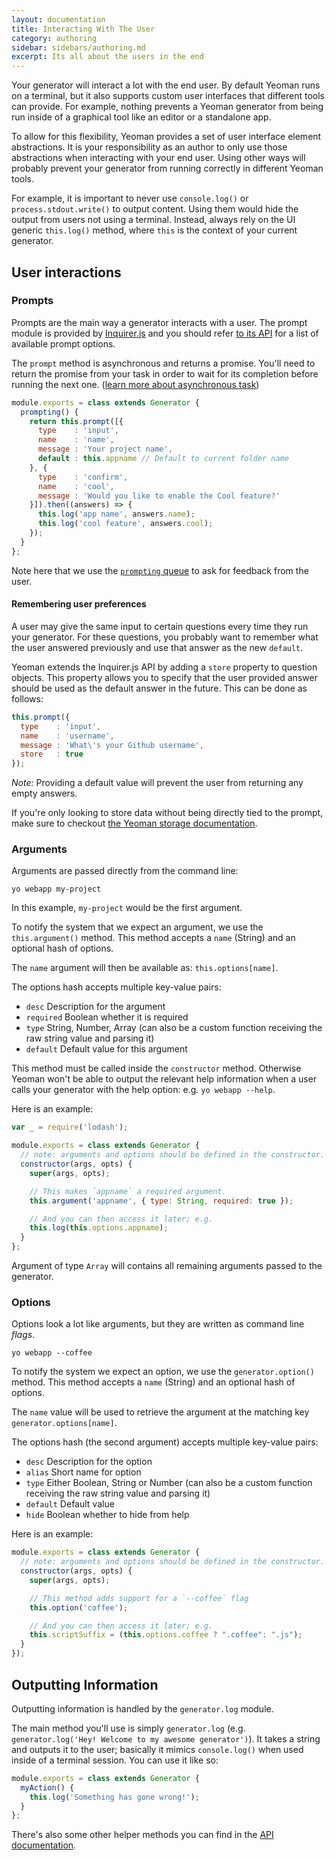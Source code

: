 ```yaml
---
layout: documentation
title: Interacting With The User
category: authoring
sidebar: sidebars/authoring.md
excerpt: Its all about the users in the end
---
```


Your generator will interact a lot with the end user. By default Yeoman runs on a terminal, but it also supports custom user interfaces that different tools can provide. For example, nothing prevents a Yeoman generator from being run inside of a graphical tool like an editor or a standalone app.

To allow for this flexibility, Yeoman provides a set of user interface element abstractions. It is your responsibility as an author to only use those abstractions when interacting with your end user. Using other ways will probably prevent your generator from running correctly in different Yeoman tools.

For example, it is important to never use `console.log()` or `process.stdout.write()` to output content. Using them would hide the output from users not using a terminal. Instead, always rely on the UI generic `this.log()` method, where `this` is the context of your current generator.

## User interactions

### Prompts

Prompts are the main way a generator interacts with a user. The prompt module is provided by [Inquirer.js](https://github.com/SBoudrias/Inquirer.js) and you should refer [to its API](https://github.com/SBoudrias/Inquirer.js) for a list of available prompt options.

The `prompt` method is asynchronous and returns a promise. You'll need to return the promise from your task in order to wait for its completion before running the next one. ([learn more about asynchronous task](/authoring/running-context.html))

```js
module.exports = class extends Generator {
  prompting() {
    return this.prompt([{
      type    : 'input',
      name    : 'name',
      message : 'Your project name',
      default : this.appname // Default to current folder name
    }, {
      type    : 'confirm',
      name    : 'cool',
      message : 'Would you like to enable the Cool feature?'
    }]).then((answers) => {
      this.log('app name', answers.name);
      this.log('cool feature', answers.cool);
    });
  }
};
```

Note here that we use the [`prompting` queue](/authoring/running-context.html) to ask for feedback from the user.

#### Remembering user preferences

A user may give the same input to certain questions every time they run your generator. For these questions, you probably want to remember what the user answered previously and use that answer as the new `default`.

Yeoman extends the Inquirer.js API by adding a `store` property to question objects. This property allows you to specify that the user provided answer should be used as the default answer in the future. This can be done as follows:

```js
this.prompt({
  type    : 'input',
  name    : 'username',
  message : 'What\'s your Github username',
  store   : true
});
```

_Note:_ Providing a default value will prevent the user from returning any empty answers.

If you're only looking to store data without being directly tied to the prompt, make sure to checkout [the Yeoman storage documentation](/authoring/storage.html).

### Arguments

Arguments are passed directly from the command line:

```
yo webapp my-project
```

In this example, `my-project` would be the first argument.

To notify the system that we expect an argument, we use the `this.argument()` method. This method accepts a `name` (String) and an optional hash of options.

The `name` argument will then be available as: `this.options[name]`.

The options hash accepts multiple key-value pairs:

- `desc` Description for the argument
- `required` Boolean whether it is required
- `type` String, Number, Array (can also be a custom function receiving the raw string value and parsing it)
- `default` Default value for this argument

This method must be called inside the `constructor` method. Otherwise Yeoman won't be able to output the relevant help information when a user calls your generator with the help option: e.g. `yo webapp --help`.

Here is an example:

```js
var _ = require('lodash');

module.exports = class extends Generator {
  // note: arguments and options should be defined in the constructor.
  constructor(args, opts) {
    super(args, opts);

    // This makes `appname` a required argument.
    this.argument('appname', { type: String, required: true });

    // And you can then access it later; e.g.
    this.log(this.options.appname);
  }
};
```

Argument of type `Array` will contains all remaining arguments passed to the generator.

### Options

Options look a lot like arguments, but they are written as command line _flags_.

```
yo webapp --coffee
```

To notify the system we expect an option, we use the `generator.option()` method. This method accepts a `name` (String) and an optional hash of options.

The `name` value will be used to retrieve the argument at the matching key `generator.options[name]`.

The options hash (the second argument) accepts multiple key-value pairs:

- `desc` Description for the option
- `alias` Short name for option
- `type` Either Boolean, String or Number (can also be a custom function receiving the raw string value and parsing it)
- `default` Default value
- `hide` Boolean whether to hide from help

Here is an example:

```js
module.exports = class extends Generator {
  // note: arguments and options should be defined in the constructor.
  constructor(args, opts) {
    super(args, opts);

    // This method adds support for a `--coffee` flag
    this.option('coffee');

    // And you can then access it later; e.g.
    this.scriptSuffix = (this.options.coffee ? ".coffee": ".js");
  }
});
```

## Outputting Information

Outputting information is handled by the `generator.log` module.

The main method you'll use is simply `generator.log` (e.g. `generator.log('Hey! Welcome to my awesome generator')`). It takes a string and outputs it to the user; basically it mimics `console.log()` when used inside of a terminal session. You can use it like so:

```js
module.exports = class extends Generator {
  myAction() {
    this.log('Something has gone wrong!');
  }
};
```

There's also some other helper methods you can find in the [API documentation](http://yeoman.io/environment/TerminalAdapter.html).
